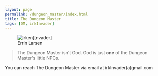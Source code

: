 ```yaml
---
layout: page
permalink: /dungeon_master/index.html
title: The Dungeon Master
tags: [DM, irkInvader]
---
```

<figure>
  <img src="{{ site.url }}/images/Zim.png" alt="irken][nvader]">
  <figcaption>Errin Larsen</figcaption>
</figure>

> The Dungeon Master isn't God. God is just **one** of the Dungeon Master's little NPCs.

You can reach The Dungeon Master via email at irkInvader(a)gmail.com

